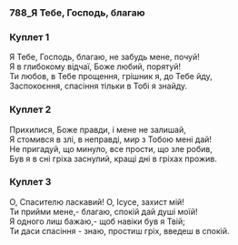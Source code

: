 ### 788_Я Тебе, Господь, благаю
### Куплет 1
Я Тебе, Господь, благаю, не забудь мене, почуй! <br/>Я в глибокому відчаї, Боже любий, порятуй! <br/>Ти любов, в Тебе прощення, грішник я, до Тебе йду, <br/>Заспокоєння, спасіння тільки в Тобі я знайду.
### Куплет 2
Прихилися, Боже правди, і мене не залишай, <br/>Я стомився в злі, в неправді, мир з Тобою мені дай! <br/>Не пригадуй, що минуло, все прости, що зле робив, <br/>Був я в сні гріха заснулий, кращі дні в гріхах прожив.
### Куплет 3
О, Спасителю ласкавий! О, Ісусе, захист мій! <br/>Ти прийми мене,- благаю, спокій дай душі моїй! <br/>Я одного лиш бажаю,- щоб навіки був я Твій; <br/>Ти даси спасіння - знаю, простиш гріх, введеш в спокій.
